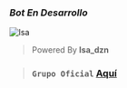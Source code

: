 ### *Bot En Desarrollo*
![Isa](https://i.ibb.co/hfk3T0Q/file.jpg)
> Powered By **Isa_dzn**

> ### `Grupo Oficial` **[Aquí](https://chat.whatsapp.com/ExmoRYykMLSGehQRGIuxHP)**